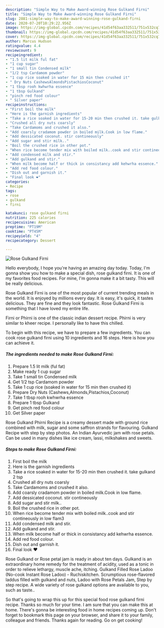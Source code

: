 ```yaml
---
description: "Simple Way to Make Award-winning Rose Gulkand Firni"
title: "Simple Way to Make Award-winning Rose Gulkand Firni"
slug: 2881-simple-way-to-make-award-winning-rose-gulkand-firni
date: 2020-07-20T10:29:22.956Z
image: https://img-global.cpcdn.com/recipes/41d54f63aa332511/751x532cq70/rose-gulkand-firni-recipe-main-photo.jpg
thumbnail: https://img-global.cpcdn.com/recipes/41d54f63aa332511/751x532cq70/rose-gulkand-firni-recipe-main-photo.jpg
cover: https://img-global.cpcdn.com/recipes/41d54f63aa332511/751x532cq70/rose-gulkand-firni-recipe-main-photo.jpg
author: Marcus Hudson
ratingvalue: 4.4
reviewcount: 9
recipeingredient:
- "1.5 lit milk ful fat"
- "1 cup sugar"
- "1 small tin Condensed milk"
- "1/2 tsp Cardamom powder"
- "1 cup rice soaked in water for 15 min then crushed it"
- " Dry Nuts CashewsAlmondsPistachiosCoconut"
- "1 tbsp rooh kwhwrha essence"
- "1 tbsp Gulkand"
- "pinch red food colour"
- " Silver paper"
recipeinstructions:
- "First boil the milk"
- "Here is the garnish ingredients"
- "Take a rice soaked in water for 15-20 min then crushed it. take gulkand 2 tsp"
- "Crushed all dry nuts coarsly"
- "Take Cardamoms and crushed it also."
- "Add coarsly cradamom powder in boiled milk.Cook in low flame."
- "Add dessicated coconut. stir contineously"
- "Add sugar and stir milk.."
- "Boil the crushed rice in other pot."
- "When rice become tender mix with boiled milk..cook and stir contineously in low flam3"
- "Add condensed milk and stir."
- "Add gulkand and stir."
- "When milk become half or thick in consistancy add kehwrha essence."
- "Add red food colour."
- "Dish out and garnish it."
- "Final look ❤"
categories:
- Recipe
tags:
- rose
- gulkand
- firni

katakunci: rose gulkand firni 
nutrition: 225 calories
recipecuisine: American
preptime: "PT19M"
cooktime: "PT45M"
recipeyield: "4"
recipecategory: Dessert

---
```



![Rose Gulkand Firni](https://img-global.cpcdn.com/recipes/41d54f63aa332511/751x532cq70/rose-gulkand-firni-recipe-main-photo.jpg)

Hello everybody, I hope you're having an amazing day today. Today, I'm gonna show you how to make a special dish, rose gulkand firni. It is one of my favorites food recipes. For mine, I'm gonna make it a bit tasty. This will be really delicious.

Rose Gulkand Firni is one of the most popular of current trending meals in the world. It is enjoyed by millions every day. It is easy, it's quick, it tastes delicious. They are fine and they look fantastic. Rose Gulkand Firni is something that I have loved my entire life.

Firni or Phirni is one of the classic indian dessert recipe. Phirni is very similar to kheer recipe. I personally like to have this chilled.


To begin with this recipe, we have to prepare a few ingredients. You can cook rose gulkand firni using 10 ingredients and 16 steps. Here is how you can achieve it.

<!--inarticleads1-->

##### The ingredients needed to make Rose Gulkand Firni:

1. Prepare 1.5 lit milk (ful fat)
1. Make ready 1 cup sugar
1. Take 1 small tin Condensed milk
1. Get 1/2 tsp Cardamom powder
1. Take 1 cup rice (soaked in water for 15 min then crushed it)
1. Prepare  Dry Nuts (Cashews,Almonds,Pistachios,Coconut)
1. Take 1 tbsp rooh kwhwrha essence
1. Prepare 1 tbsp Gulkand
1. Get pinch red food colour
1. Get  Silver paper


Rose Gulkand Phirni Recipe is a creamy dessert made with ground rice combined with milk, sugar and some saffron strands for flavouring. Gulkand Recipe with step by step photos. An Indian Ayurvedic jam with rose petals. Can be used in many dishes like ice cream, lassi, milkshakes and sweets. 

<!--inarticleads2-->

##### Steps to make Rose Gulkand Firni:

1. First boil the milk
1. Here is the garnish ingredients
1. Take a rice soaked in water for 15-20 min then crushed it. take gulkand 2 tsp
1. Crushed all dry nuts coarsly
1. Take Cardamoms and crushed it also.
1. Add coarsly cradamom powder in boiled milk.Cook in low flame.
1. Add dessicated coconut. stir contineously
1. Add sugar and stir milk..
1. Boil the crushed rice in other pot.
1. When rice become tender mix with boiled milk..cook and stir contineously in low flam3
1. Add condensed milk and stir.
1. Add gulkand and stir.
1. When milk become half or thick in consistancy add kehwrha essence.
1. Add red food colour.
1. Dish out and garnish it.
1. Final look ❤


Rose Gulkand or Rose petal jam is ready in about ten days. Gulkand is an extraordinary home remedy for the treatment of acidity, used as a tonic in order to relieve lethargy, muscle ache, itching. Gulkand Filled Rose Ladoo (No-cook Instant Rose Ladoo) - Ruchiskitchen. Scrumptious rose-flavored laddus filled with gulkand and nuts, Ladoo with Rose Petals Jam, Step by step recipe. A wide variety of rose gulkand options are available to you, such as taste.. 

So that's going to wrap this up for this special food rose gulkand firni recipe. Thanks so much for your time. I am sure that you can make this at home. There's gonna be interesting food in home recipes coming up. Don't forget to bookmark this page on your browser, and share it to your family, colleague and friends. Thanks again for reading. Go on get cooking!
